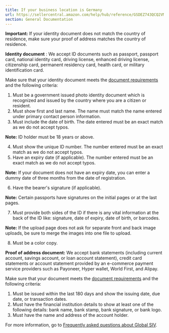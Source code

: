 ```yaml
---
title: If your business location is Germany
url: https://sellercentral.amazon.com/help/hub/reference/GSDEZ743QCQ2VMGZ
section: General Documentation
---
```


**Important:** If your identity document does not match the country of
residence, make sure your proof of address matches the country of residence.

**Identity document** : We accept ID documents such as passport, passport
card, national identity card, driving license, enhanced driving license,
citizenship card, permanent residency card, health card, or military
identification card.

Make sure that your identity document meets the [document
requirements](/gp/help/GQRP483PDN88Q3M9) and the following criteria:  

  1. Must be a government issued photo identity document which is recognized and issued by the country where you are a citizen or resident.
  2. Must show first and last name. The name must match the name entered under primary contact person information.
  3. Must include the date of birth. The date entered must be an exact match as we do not accept typos.

**Note:** ID holder must be 18 years or above.

  4. Must show the unique ID number. The number entered must be an exact match as we do not accept typos.
  5. Have an expiry date (if applicable). The number entered must be an exact match as we do not accept typos.

**Note:** If your document does not have an expiry date, you can enter a dummy
date of three months from the date of registration.

  6. Have the bearer's signature (if applicable).

**Note:** Certain passports have signatures on the initial pages or at the
last pages.

  7. Must provide both sides of the ID if there is any vital information at the back of the ID like: signature, date of expiry, date of birth, or barcodes.

**Note:** If the upload page does not ask for separate front and back image
uploads, be sure to merge the images into one file to upload.

  8. Must be a color copy.

**Proof of address document:** We accept bank statements (including current
account, savings account, or loan account statement), credit card statements
or account statement provided by an e-commerce payment service providers such
as Payoneer, Hyper wallet, World First, and Alipay.

Make sure that your document meets the [document
requirements](/gp/help/GQRP483PDN88Q3M9) and the following criteria:  

  1. Must be issued within the last 180 days and show the issuing date, due date, or transaction dates.
  2. Must have the financial institution details to show at least one of the following details: bank name, bank stamp, bank signature, or bank logo.
  3. Must have the name and address of the account holder.

For more information, go to [Frequently asked questions about Global
SIV](/gp/help/G2MJXHQCR62DZSSM).

